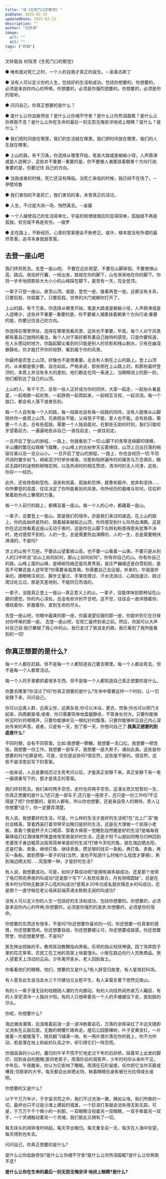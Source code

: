 ```yaml
---
title: "读《生死门口的察觉》"
pubDate: 2025-02-23
updatedDate: 2025-02-23
description: ""
author: "何恒清"
image:
  url: ""
  alt: ""
tags: ["转载"]
---
```


文转载自 何恒清《生死门口的察觉》

● 唯有面对死亡之时，一个人的自我才真正的诞生。--圣奥古斯丁

● 没有人可以定义你的人生，包括好的生活和成功，包括你想要的。你想要的，必须是来自你内心的呼唤。你想要的，必须是你强烈想要的。你想要的，必须是你的宿命。

● 问问自己，你真正想要的是什么？

● 是什么让你血脉偾张？是什么让你魂不守舍？是什么让你热泪盈眶？是什么让你奔跑不息？是什么让你在生命的最后一刻无怨无悔安详地闭上眼睛？是什么？是什么？

● 我们把时间放在哪里，我们的生活就在哪里。我们把时间放在哪里，我们的人生就在哪里。

● 上山的路，有千万条，你选择从哪里开始，笔直大路或是蜿蜒小径，人声鼎沸或是人迹稀少，这些并不重要--重要的是，你不要被人潮裹挟着朝某个方向行进;重要的是，你要记住
自己的方向。

● 当我或者的时候，死亡还没有降临。当死亡来临的时候，我已经不在场了。--伊壁鸠鲁

● 我们害怕的不是死亡，我们害怕的事，未曾真正的活过。

● 人生，不过是大闹一场，悄然离去。--金庸

● 一个人越使自己的生活简单化，宇宙的规律就相应的显得简单，孤独就不再是孤独，贫穷就不再是贫穷。--梭罗

● 走在路上，不断经历，心里的答案便会不断修正。或许，根本就没有所谓的最终答案，追寻本身就是答案。

## 去登一座山吧

我们终将死去。去登一座山吧。
不要在远处观望，不要在山脚徘徊，不要畏惧山高、路远。收拾好行囊，一经出发，路就在你的脚下，山也渐渐地在你的脚下。你将一步步地把那些大大小小的山峰踩在脚下，直至有一天，完全登顶。

一辈子只登一座山，直至山顶。或是，登完一座，接着再登一座。这都没有关系，只要启程，你就赢了。只要启程，世界的大门就朝你打开了。

上山的路，有千万条，你选择从哪里开始，笔直大路或是蜿蜒小径，人声鼎沸或是人迹稀少，这些并不重要--重要的是，你不要被人潮裹挟着朝某个方向行进;重要的是，你要记住自己的方向。

你选择在哪里停驻，选择在哪里观看风景，这些也不重要，毕竟，每个人对于风景都有着自己独特的看法，每个人对于美好都有着自己独特的感受。只是你要知道，在人头攒动的地方，你踮起脚尖看到的只能是别人的背影和残山剩水，只有在幽深僻静处，你才能打开你的视野，看到属于你的风景。

你最终是否登上山顶，好像也不是很重要。总会有人倒在上山的路上。登上山顶的，从来都是极少数，自古如此。严格来说，那些倒在上山路上的，和那些最终登顶的，本质上并没有多大的差别，他们都走在同一条道上，当眼睛闭上的那一刻，他们都到达了自己的山顶。

上山的人，有千千万，总有一些人正好成为你的同伴。大家一起走，一起抬头看星星，一起唱歌一起欢笑，一起跌倒一起爬起来，一起相互注视，一起流泪。每一个路口，都会有人落下或者告别。

每一个人自有每一个人的路，每一段路也自有每一段路的同伴。没有人能够从山脚陪伴你一直爬上山顶，兄弟朋友不能，父母孩子不能，爱人也不能。总有些路，需要一个人走。总有些孤独，需要一个人独自面对。在那些无助的时刻，我们只能咬牙望着前方，一遍遍地告诉自己:一直往前走，一直往前走。

一旦开启了登山的旅程，一路上，你就看到了一切:山脚下的青草连绵脚印错横，半山腰的繁花似锦蜂飞蝶舞，小山峰上的古树参天云雾缭绕，山顶上日出日落的绚丽壮美以及一览众山小。
一旦开启了登山的旅程，一路上，你也会经历一切:平坦开阔时健步如飞，崎岖泥泞时举步维艰，沟壑和陷阱遍布时的痛苦与万念俱灰，眼前无路时的迷惘和柳暗花明，以及热闹时的相互赞颂，清冷时的无人问津，这些，你将一一经历。

此外，还有跌倒和受伤、沮丧和惊喜、孤独和恐惧、疲惫和振作、放弃和坚持……你所攀登的高度，往往决定了你所能看到的风景。你所经历的磨难与坎坷，往往积聚着助你向上攀爬的力量。

每一个人前行的路上，都横亘着一座山。每一个人的心中，都藏着一座山。

一辈子，总要登上一座山，那是我们的宿命，亦是我们来过的痕迹。在上山的路上，你的血始终是热的，随着越来越抵近山顶，你将感受到什么叫热血沸腾。这是你在远远地看着这座山无动于衷时，这是你在山脚下左顾右盼患得患失犹豫不决时，绝对感受不到的。人的一生，总是需要热血沸腾的，人的一生，总是需要畅快淋漓的，不是吗?

世上的山有千万座。不要此山望着彼山高，也不要一山看着一山美。不要只是从别人的口中听说“此山上如何如何，那山上如何如何”。你有你自己的山。你有你自己的路。山峰上面的山峰，是崎岖险峻还是风景秀丽，是庄严巍峨还是白雪皑皑，是高不可攀还是人迹罕至?你需要亲临其境。你需要自己去征服。听来的，毕竟是听来的。跟眼睛注视过、脚步丈量过、手掌抚摸过、汗水流淌过、心跳加速过、跌过爬过屹立过，那是天差地别，不能同日而语的。

一辈子，没能真正登上一座山--真正意义上的山，一辈子，没能体味到那种站在山巅的感觉，你的内心深处，总会有些许的不甘吧。这不甘，往往会一直伴随着你、缠绕着你、折磨着你，直到生命的尽头。

去登一座山吧，你眼中最美的那一座，你最渴望征服的那一座，你能听到它在日夜对你呼唤的那一座。
去登一座山吧，在死亡最终到来之前。然后，你就可以大声对自己说:我已攀越了我心中的山，我已走过了我该走的路，我已看到了我所能看到的一切!

## 你真正想要的是什么?

每一个人都在赶路，但不是每一个人都知道自己要去哪里。每一个人都会死去，但不是每一个人都曾活过。

每一个人的手里都抓着很多东西，但不是每一个人都知道自己真正想要的是什么。

你要去哪里?你活过了吗?你真正想要的是什么?生命中需要这样一个时刻，让一切安静下来，问问自己。

你可以远离人群，远离尘世，远离杂音;你可以沐浴，更衣，焚香;你也可以把门关起来，四周都是墙;或者，你只需要简单地盘腿静坐，不管身处何方。只要你能够听见时针的嘀嗒声，只要你能够听见一根松针的飘落，只要你能够听见自己内心深处传来的声音。或者，只是有一天，到了那一天，你想问自己了:**我真正想要的到底是什么**?

不同时期，会有不同答案。比如:我想要一颗糖。我想要一支口红。我想要一顿饱饭。我想要一份工作。我想要一部车子。我想要一座大房子。诸如此类。这些是你想要的吗?也算是吧。可是，仅仅是这些吗?很显然，这些是不够的。很显然，这些不是深思后写下的答案。

一般来说，人总是要经历过生死考问以后，才能真正安静下来。真正安静下来一笔一画慎重写下的，那才是真正的答案。

我们终将死去。我们来时两手空空，走时也将两手空空。这漫长而又短暂的一生，你真正想要的是什么?还只是一部车子,还只是一座房子，还只是一份工作吗?不见得是了吧?
你想要的，是别人都有，所以你也想要，还是来自旁人的期待，旁人让你想要?这个，你一定要弄清楚。

有人说，我想要好的生活。可是，什么样的生活才是好的生活呢?在“北上广深”做社会精英，穿着西装打着领带早出晚归是好的生活，还是在大理做一个民宿小老板，拿着个搪瓷杯子大口喝茶、穿着大裤衩一觉睡到自然醒是好的生活?是每每夜幕降临灯红酒绿推杯换盏夜夜笙歌是好的生活，还是夕阳下山就如同倦鸟归林回到老婆孩子身边粗茶淡饭简简单单是好的生活?打够今天吃的鱼，就在海边晒太阳，还是打鱼、卖鱼，继续打鱼、继续卖鱼，攒足够的钱买一条船，再打鱼、卖鱼，再买一条船，直到攒够一辈子的钱(当然，谁也不知道什么时候什么程度才算够)，再到海边晒太阳……究竟哪一种，才是好的生活?

有人说，我想要成功。可是，如何才算成功呢?是拥有越多越成功，还是那个发明了电灯照亮黑夜的叫成功?还是那个写下“人有悲欢离合，月有阴晴圆缺”，总是在夜半时分叩响无数游子心弦的叫成功?是离乡20年功成名就衣锦还乡的叫成功，还是那个一直守候在老父母床前端茶递水默默无闻的叫成功?

没有人可以定义你的人生一包括好的生活和成功，包括你想要的。你想要的，必须是来自你内心的呼唤;你想要的，必须是你强烈的渴求;你想要的，必须是你的宿命。

你想要的东西还有很多，不是吗?你还想要你喜欢的一切，你还想要一份真挚的感情，你还想要悠闲，你还想要自由，你还想要被认可，你还想要成就感，你还想要赞誉，你还想要梦想，不是吗?

医生伸出把脉的手。教师挥动教鞭指向黑板。乐师的指尖轻抚琴键。园丁侍弄院子里的花花草草。农民工在工地的高架上啃着馒头。小贩在路边向行人兜售商品。旅人望着天上浮动的云朵。少年离开家乡。老人回到故土。

你看看他们的眼睛。他们，想要的又是什么?有人辞官归故里，有人星夜赶科场。

有人誓言此生自当击水三千尺建功立业慰平生，有人采菊东篱下悠然见南山。

有的人一辈子漫无目的地跟随人潮的方向挪动。有的人向往热闹热衷万人瞩目，有的人享受清冷一人独对夕阳。有的人只想牵着另一个人的手缓缓往下走，直到路的尽头。

你呢，你想要什么?

海边潮涨潮落，后浪推着前浪一波一波冲刷着岩石，日落的余晖染红了半边天随即又消失在云层后面，无数的螃蟹忙碌奔走。屋后公园那棵树，叶子变黄变红，一片接着一片缓缓落下，随风翻飞铺满一地，有一两片偶尔落在你的肩上，你不为所动，若是落在地上蚂蚁的队伍之中，却引得它们一阵恐慌。

炊烟袅袅的小山村，暮归的牛羊不慌不忙地走过千年的石拱桥，踩着早上出发的脚印，回到各自的圈棚;那间老房子，雨落阶前的滴答声，少年时的你从来听不见，中年后，午夜醒来，你认为它影响了睡眠。雨滴在石阶留痕，任你把它当作天籁或嘈音;邻居家的大爷，每天都会出来晒太阳，眯着眼睛任身影被日光拉得或长或短。

你想要的又是什么?

以千千万万年计，于宇宙洪荒之中，我们不过沧海一粟，微如尘埃，我们所做的一切，最终也只不过是沙滩上建起的城堡，一个巨浪打来就会消失得无影无踪。可是，于万万千千个微小的一刹那，一双眼睛注视着另一双眼睛，一双手牵着另一双手，一个灵魂触动着另一个灵魂，我们彼此又拥有了一切。

每天床头的闹钟准时响起。每天早出晚归。每天重复前一天。每天在人海中张望。每天得到也失去。

问问自己，你真正想要的是什么?

是什么让你血脉偾张?是什么让你魂不守舍?是什么让你热泪盈眶?是什么让你奔跑不息?

**是什么让你在生命的最后一刻无怨无悔安详 地闭上眼睛?是什么?**
